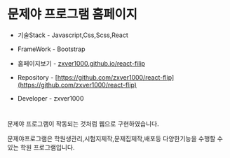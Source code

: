 
# 문제야 프로그램 홈페이지


- 기술Stack - Javascript,Css,Scss,React
- FrameWork - Bootstrap

- 홈페이지보기 - [zxver1000.github.io/react-filip](zxver1000.github.io/react-filip)
- Repository - [https://github.com/zxver1000/react-flip](https://github.com/zxver1000/react-flip)

- Developer - zxver1000

# 
문제야 프로그램이 작동되는 것처럼 웹으로 구현하였습니다.



문제야프로그램은 학원생관리,시험지제작,문제집제작,배포등 다양한기능을 수행할 수 있는 학원 프로그램입니다.
